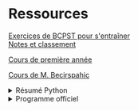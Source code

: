# Ressources

[Exercices de BCPST pour s'entraîner](https://cpge-itc.github.io/bcpst2)  
[Notes et classement](https://fortierq-itc2-notes-grade-p12o3t.streamlit.app)

[Cours de première année](https://cpge-itc.github.io/itc1)

[Cours de M. Becirspahic](https://pc-etoile.schola.fr/cours)

<details>
<summary>Résumé Python</summary>
<iframe src=https://mozilla.github.io/pdf.js/web/viewer.html?file=https://raw.githubusercontent.com/cpge-itc/itc1/main/files/1_Python/cours/resume_python.pdf#zoom=page-width&pagemode=none height=1000 width=100% allowfullscreen></iframe>
</details>

<details>
<summary>Programme officiel</summary>
<iframe src=https://mozilla.github.io/pdf.js/web/viewer.html?file=https://raw.githubusercontent.com/cpge-itc/itc2/main/files/programme_itc.pdf#zoom=page-width&pagemode=none height=1000 width=100% allowfullscreen></iframe>
</details>
